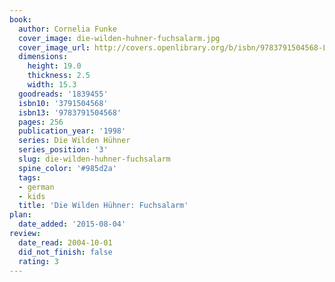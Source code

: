 ```yaml
---
book:
  author: Cornelia Funke
  cover_image: die-wilden-huhner-fuchsalarm.jpg
  cover_image_url: http://covers.openlibrary.org/b/isbn/9783791504568-L.jpg
  dimensions:
    height: 19.0
    thickness: 2.5
    width: 15.3
  goodreads: '1839455'
  isbn10: '3791504568'
  isbn13: '9783791504568'
  pages: 256
  publication_year: '1998'
  series: Die Wilden Hühner
  series_position: '3'
  slug: die-wilden-huhner-fuchsalarm
  spine_color: '#985d2a'
  tags:
  - german
  - kids
  title: 'Die Wilden Hühner: Fuchsalarm'
plan:
  date_added: '2015-08-04'
review:
  date_read: 2004-10-01
  did_not_finish: false
  rating: 3
---
```

